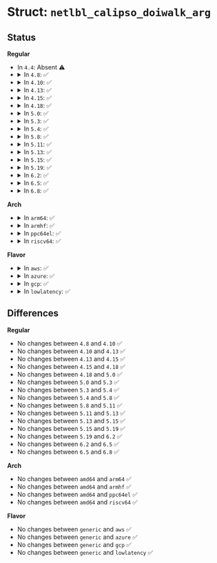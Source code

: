 # Struct: <code>netlbl_calipso_doiwalk_arg</code>

## Status
<b>Regular</b>
<ul>
<li>
In <code>4.4</code>: Absent ⚠️
</li>
<li>
<details>
<summary>In <code>4.8</code>: ✅</summary>

```c
struct netlbl_calipso_doiwalk_arg {
    struct netlink_callback *nl_cb;
    struct sk_buff *skb;
    u32 seq;
};
```
</details>
</li>
<li>
<details>
<summary>In <code>4.10</code>: ✅</summary>

```c
struct netlbl_calipso_doiwalk_arg {
    struct netlink_callback *nl_cb;
    struct sk_buff *skb;
    u32 seq;
};
```
</details>
</li>
<li>
<details>
<summary>In <code>4.13</code>: ✅</summary>

```c
struct netlbl_calipso_doiwalk_arg {
    struct netlink_callback *nl_cb;
    struct sk_buff *skb;
    u32 seq;
};
```
</details>
</li>
<li>
<details>
<summary>In <code>4.15</code>: ✅</summary>

```c
struct netlbl_calipso_doiwalk_arg {
    struct netlink_callback *nl_cb;
    struct sk_buff *skb;
    u32 seq;
};
```
</details>
</li>
<li>
<details>
<summary>In <code>4.18</code>: ✅</summary>

```c
struct netlbl_calipso_doiwalk_arg {
    struct netlink_callback *nl_cb;
    struct sk_buff *skb;
    u32 seq;
};
```
</details>
</li>
<li>
<details>
<summary>In <code>5.0</code>: ✅</summary>

```c
struct netlbl_calipso_doiwalk_arg {
    struct netlink_callback *nl_cb;
    struct sk_buff *skb;
    u32 seq;
};
```
</details>
</li>
<li>
<details>
<summary>In <code>5.3</code>: ✅</summary>

```c
struct netlbl_calipso_doiwalk_arg {
    struct netlink_callback *nl_cb;
    struct sk_buff *skb;
    u32 seq;
};
```
</details>
</li>
<li>
<details>
<summary>In <code>5.4</code>: ✅</summary>

```c
struct netlbl_calipso_doiwalk_arg {
    struct netlink_callback *nl_cb;
    struct sk_buff *skb;
    u32 seq;
};
```
</details>
</li>
<li>
<details>
<summary>In <code>5.8</code>: ✅</summary>

```c
struct netlbl_calipso_doiwalk_arg {
    struct netlink_callback *nl_cb;
    struct sk_buff *skb;
    u32 seq;
};
```
</details>
</li>
<li>
<details>
<summary>In <code>5.11</code>: ✅</summary>

```c
struct netlbl_calipso_doiwalk_arg {
    struct netlink_callback *nl_cb;
    struct sk_buff *skb;
    u32 seq;
};
```
</details>
</li>
<li>
<details>
<summary>In <code>5.13</code>: ✅</summary>

```c
struct netlbl_calipso_doiwalk_arg {
    struct netlink_callback *nl_cb;
    struct sk_buff *skb;
    u32 seq;
};
```
</details>
</li>
<li>
<details>
<summary>In <code>5.15</code>: ✅</summary>

```c
struct netlbl_calipso_doiwalk_arg {
    struct netlink_callback *nl_cb;
    struct sk_buff *skb;
    u32 seq;
};
```
</details>
</li>
<li>
<details>
<summary>In <code>5.19</code>: ✅</summary>

```c
struct netlbl_calipso_doiwalk_arg {
    struct netlink_callback *nl_cb;
    struct sk_buff *skb;
    u32 seq;
};
```
</details>
</li>
<li>
<details>
<summary>In <code>6.2</code>: ✅</summary>

```c
struct netlbl_calipso_doiwalk_arg {
    struct netlink_callback *nl_cb;
    struct sk_buff *skb;
    u32 seq;
};
```
</details>
</li>
<li>
<details>
<summary>In <code>6.5</code>: ✅</summary>

```c
struct netlbl_calipso_doiwalk_arg {
    struct netlink_callback *nl_cb;
    struct sk_buff *skb;
    u32 seq;
};
```
</details>
</li>
<li>
<details>
<summary>In <code>6.8</code>: ✅</summary>

```c
struct netlbl_calipso_doiwalk_arg {
    struct netlink_callback *nl_cb;
    struct sk_buff *skb;
    u32 seq;
};
```
</details>
</li>
</ul>
<b>Arch</b>
<ul>
<li>
<details>
<summary>In <code>arm64</code>: ✅</summary>

```c
struct netlbl_calipso_doiwalk_arg {
    struct netlink_callback *nl_cb;
    struct sk_buff *skb;
    u32 seq;
};
```
</details>
</li>
<li>
<details>
<summary>In <code>armhf</code>: ✅</summary>

```c
struct netlbl_calipso_doiwalk_arg {
    struct netlink_callback *nl_cb;
    struct sk_buff *skb;
    u32 seq;
};
```
</details>
</li>
<li>
<details>
<summary>In <code>ppc64el</code>: ✅</summary>

```c
struct netlbl_calipso_doiwalk_arg {
    struct netlink_callback *nl_cb;
    struct sk_buff *skb;
    u32 seq;
};
```
</details>
</li>
<li>
<details>
<summary>In <code>riscv64</code>: ✅</summary>

```c
struct netlbl_calipso_doiwalk_arg {
    struct netlink_callback *nl_cb;
    struct sk_buff *skb;
    u32 seq;
};
```
</details>
</li>
</ul>
<b>Flavor</b>
<ul>
<li>
<details>
<summary>In <code>aws</code>: ✅</summary>

```c
struct netlbl_calipso_doiwalk_arg {
    struct netlink_callback *nl_cb;
    struct sk_buff *skb;
    u32 seq;
};
```
</details>
</li>
<li>
<details>
<summary>In <code>azure</code>: ✅</summary>

```c
struct netlbl_calipso_doiwalk_arg {
    struct netlink_callback *nl_cb;
    struct sk_buff *skb;
    u32 seq;
};
```
</details>
</li>
<li>
<details>
<summary>In <code>gcp</code>: ✅</summary>

```c
struct netlbl_calipso_doiwalk_arg {
    struct netlink_callback *nl_cb;
    struct sk_buff *skb;
    u32 seq;
};
```
</details>
</li>
<li>
<details>
<summary>In <code>lowlatency</code>: ✅</summary>

```c
struct netlbl_calipso_doiwalk_arg {
    struct netlink_callback *nl_cb;
    struct sk_buff *skb;
    u32 seq;
};
```
</details>
</li>
</ul>

## Differences
<b>Regular</b>
<ul>
<li>
No changes between <code>4.8</code> and <code>4.10</code> ✅
</li>
<li>
No changes between <code>4.10</code> and <code>4.13</code> ✅
</li>
<li>
No changes between <code>4.13</code> and <code>4.15</code> ✅
</li>
<li>
No changes between <code>4.15</code> and <code>4.18</code> ✅
</li>
<li>
No changes between <code>4.18</code> and <code>5.0</code> ✅
</li>
<li>
No changes between <code>5.0</code> and <code>5.3</code> ✅
</li>
<li>
No changes between <code>5.3</code> and <code>5.4</code> ✅
</li>
<li>
No changes between <code>5.4</code> and <code>5.8</code> ✅
</li>
<li>
No changes between <code>5.8</code> and <code>5.11</code> ✅
</li>
<li>
No changes between <code>5.11</code> and <code>5.13</code> ✅
</li>
<li>
No changes between <code>5.13</code> and <code>5.15</code> ✅
</li>
<li>
No changes between <code>5.15</code> and <code>5.19</code> ✅
</li>
<li>
No changes between <code>5.19</code> and <code>6.2</code> ✅
</li>
<li>
No changes between <code>6.2</code> and <code>6.5</code> ✅
</li>
<li>
No changes between <code>6.5</code> and <code>6.8</code> ✅
</li>
</ul>
<b>Arch</b>
<ul>
<li>
No changes between <code>amd64</code> and <code>arm64</code> ✅
</li>
<li>
No changes between <code>amd64</code> and <code>armhf</code> ✅
</li>
<li>
No changes between <code>amd64</code> and <code>ppc64el</code> ✅
</li>
<li>
No changes between <code>amd64</code> and <code>riscv64</code> ✅
</li>
</ul>
<b>Flavor</b>
<ul>
<li>
No changes between <code>generic</code> and <code>aws</code> ✅
</li>
<li>
No changes between <code>generic</code> and <code>azure</code> ✅
</li>
<li>
No changes between <code>generic</code> and <code>gcp</code> ✅
</li>
<li>
No changes between <code>generic</code> and <code>lowlatency</code> ✅
</li>
</ul>
